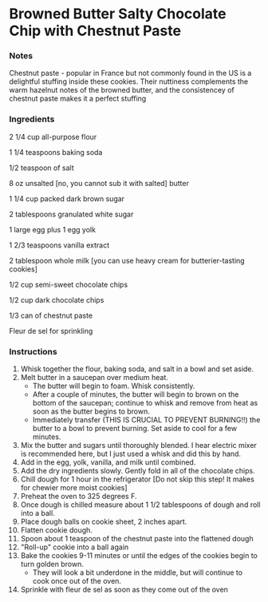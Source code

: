 # Browned Butter Salty Chocolate Chip with Chestnut Paste

### Notes
Chestnut paste - popular in France but not commonly found in the US is a delightful stuffing inside these cookies. Their nuttiness complements the warm hazelnut notes of the browned butter, and the consistencey of chestnut paste makes it a perfect stuffing

### Ingredients
2 1/4 cup all-purpose flour

1 1/4 teaspoons baking soda

1/2 teaspoon of salt

8 oz unsalted [no, you cannot sub it with salted] butter

1 1/4 cup packed dark brown sugar

2 tablespoons granulated white sugar

1 large egg plus 1 egg yolk

1 2/3 teaspoons vanilla extract

2 tablespoon whole milk [you can use heavy cream for butterier-tasting cookies]

1/2 cup semi-sweet chocolate chips

1/2 cup dark chocolate chips

1/3 can of chestnut paste

Fleur de sel for sprinkling

### Instructions
1. Whisk together the flour, baking soda, and salt in a bowl and set aside.
2. Melt butter in a saucepan over medium heat.
	* The butter will begin to foam. Whisk consistently.
	* After a couple of minutes, the butter will begin to brown on the bottom of the saucepan; continue to whisk and remove from heat as soon as the butter begins to brown.
	* Immediately transfer (THIS IS CRUCIAL TO PREVENT BURNING!!) the butter to a bowl to prevent burning. Set aside to cool for a few minutes.
3. Mix the butter and sugars until thoroughly blended. I hear electric mixer is recommended here, but I just used a whisk and did this by hand.
4. Add in the egg, yolk, vanilla, and milk until combined.
5. Add the dry ingredients slowly. Gently fold in all of the chocolate chips.
6. Chill dough for 1 hour in the refrigerator [Do not skip this step! It makes for chewier more moist cookies]
7. Preheat the oven to 325 degrees F.
8. Once dough is chilled measure about 1 1/2 tablespoons of dough and roll into a ball.
9. Place dough balls on cookie sheet, 2 inches apart.
10. Flatten cookie dough.
11. Spoon about 1 teaspoon of the chestnut paste into the flattened dough
12. "Roll-up" cookie into a ball again
13. Bake the cookies 9-11 minutes or until the edges of the cookies begin to turn golden brown.
	* They will look a bit underdone in the middle, but will continue to cook once out of the oven.
14. Sprinkle with fleur de sel as soon as they come out of the oven